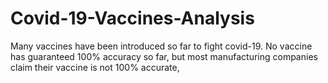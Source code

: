 # Covid-19-Vaccines-Analysis
Many vaccines have been introduced so far to fight covid-19. No vaccine has guaranteed 100% accuracy so far, but most manufacturing companies claim their vaccine is not 100% accurate, 
